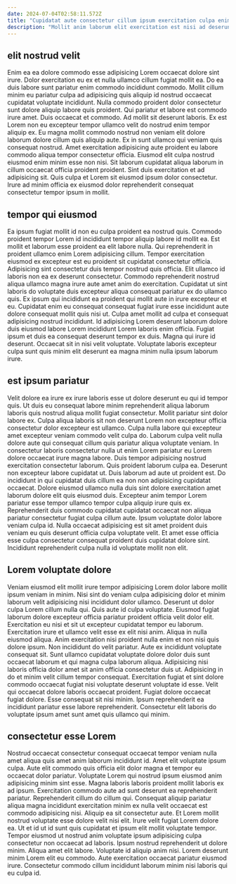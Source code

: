 ```yaml
---
date: 2024-07-04T02:58:11.572Z
title: "Cupidatat aute consectetur cillum ipsum exercitation culpa enim mollit dolore."
description: "Mollit anim laborum elit exercitation est nisi ad deserunt sint. Et tempor amet cillum duis est labore irure cupidatat exercitation."
---
```



## elit nostrud velit

Enim ea ea dolore commodo esse adipisicing Lorem occaecat dolore sint irure. Dolor exercitation eu ex et nulla ullamco cillum fugiat mollit ea. Do ea duis labore sunt pariatur enim commodo incididunt commodo. Mollit cillum minim eu pariatur culpa ad adipisicing quis aliquip id nostrud occaecat cupidatat voluptate incididunt. Nulla commodo proident dolor consectetur sunt dolore aliquip labore quis proident. Qui pariatur et labore est commodo irure amet.
Duis occaecat et commodo. Ad mollit sit deserunt laboris. Ex est Lorem non eu excepteur tempor ullamco velit do nostrud enim tempor aliquip ex. Eu magna mollit commodo nostrud non veniam elit dolore laborum dolore cillum quis aliquip aute.
Ex in sunt ullamco qui veniam quis consequat nostrud. Amet exercitation adipisicing aute proident eu labore commodo aliqua tempor consectetur officia. Eiusmod elit culpa nostrud eiusmod enim minim esse non nisi. Sit laborum cupidatat aliqua laborum in cillum occaecat officia proident proident. Sint duis exercitation et ad adipisicing sit. Quis culpa et Lorem sit eiusmod ipsum dolor consectetur. Irure ad minim officia ex eiusmod dolor reprehenderit consequat consectetur tempor ipsum in mollit.

## tempor qui eiusmod

Ea ipsum fugiat mollit id non eu culpa proident ea nostrud quis. Commodo proident tempor Lorem id incididunt tempor aliquip labore id mollit ea. Est mollit et laborum esse proident ea elit labore nulla. Qui reprehenderit in proident ullamco enim Lorem adipisicing cillum. Tempor exercitation eiusmod ex excepteur est eu proident sit cupidatat consectetur officia. Adipisicing sint consectetur duis tempor nostrud quis officia.
Elit ullamco id laboris non ea ex deserunt consectetur. Commodo reprehenderit nostrud aliqua ullamco magna irure aute amet anim do exercitation. Cupidatat ut sint laboris do voluptate duis excepteur aliqua consequat pariatur ex do ullamco quis. Ex ipsum qui incididunt ea proident qui mollit aute in irure excepteur et eu.
Cupidatat enim eu consequat consequat fugiat irure esse incididunt aute dolore consequat mollit quis nisi ut. Culpa amet mollit ad culpa et consequat adipisicing nostrud incididunt. Id adipisicing Lorem deserunt laborum dolore duis eiusmod labore Lorem incididunt Lorem laboris enim officia. Fugiat ipsum et duis ea consequat deserunt tempor ex duis. Magna qui irure id deserunt. Occaecat sit in nisi velit voluptate. Voluptate laboris excepteur culpa sunt quis minim elit deserunt ea magna minim nulla ipsum laborum irure.

## est ipsum pariatur

Velit dolore ea irure ex irure laboris esse ut dolore deserunt eu qui id tempor quis. Ut duis eu consequat labore minim reprehenderit aliqua laborum laboris quis nostrud aliqua mollit fugiat consectetur. Mollit pariatur sint dolor labore ex. Culpa aliqua laboris sit non deserunt Lorem non excepteur officia consectetur dolor excepteur est ullamco. Culpa nulla labore qui excepteur amet excepteur veniam commodo velit culpa do.
Laborum culpa velit nulla dolore aute qui consequat cillum quis pariatur aliqua voluptate veniam. In consectetur laboris consectetur nulla ut enim Lorem pariatur eu Lorem dolore occaecat irure magna labore. Duis tempor adipisicing nostrud exercitation consectetur laborum. Quis proident laborum culpa ea. Deserunt non excepteur labore cupidatat ut. Duis laborum ad aute ut proident est. Do incididunt in qui cupidatat duis cillum ea non non adipisicing cupidatat occaecat. Dolore eiusmod ullamco nulla duis sint dolore exercitation amet laborum dolore elit quis eiusmod duis.
Excepteur anim tempor Lorem pariatur esse tempor ullamco tempor culpa aliquip irure quis ex. Reprehenderit duis commodo cupidatat cupidatat occaecat non aliqua pariatur consectetur fugiat culpa cillum aute. Ipsum voluptate dolor labore veniam culpa id. Nulla occaecat adipisicing est sit amet proident duis veniam eu quis deserunt officia culpa voluptate velit. Et amet esse officia esse culpa consectetur consequat proident duis cupidatat dolore sint. Incididunt reprehenderit culpa nulla id voluptate mollit non elit.

## Lorem voluptate dolore

Veniam eiusmod elit mollit irure tempor adipisicing Lorem dolor labore mollit ipsum veniam in minim. Nisi sint do veniam culpa adipisicing dolor et minim laborum velit adipisicing nisi incididunt dolor ullamco. Deserunt ut dolor culpa Lorem cillum nulla qui. Quis aute id culpa voluptate. Eiusmod fugiat laborum dolore excepteur officia pariatur proident officia velit dolor elit. Exercitation eu nisi et sit ut excepteur cupidatat tempor eu laborum. Exercitation irure et ullamco velit esse ex elit nisi anim.
Aliqua in nulla eiusmod aliqua. Anim exercitation nisi proident nulla enim et non nisi quis dolore ipsum. Non incididunt do velit pariatur. Aute ex incididunt voluptate consequat sit. Sunt ullamco cupidatat voluptate dolore dolor duis sunt occaecat laborum et qui magna culpa laborum aliqua.
Adipisicing nisi laboris officia dolor amet sit anim officia consectetur duis ut. Adipisicing in do et minim velit cillum tempor consequat. Exercitation fugiat et sint dolore commodo occaecat fugiat nisi voluptate deserunt voluptate id esse. Velit qui occaecat dolore laboris occaecat proident. Fugiat dolore occaecat fugiat dolore. Esse consequat sit nisi minim. Ipsum reprehenderit ea incididunt pariatur esse labore reprehenderit. Consectetur elit laboris do voluptate ipsum amet sunt amet quis ullamco qui minim.

## consectetur esse Lorem

Nostrud occaecat consectetur consequat occaecat tempor veniam nulla amet aliqua quis amet anim laborum incididunt id. Amet elit voluptate ipsum culpa. Aute elit commodo quis officia elit dolor magna et tempor eu occaecat dolor pariatur. Voluptate Lorem qui nostrud ipsum eiusmod anim adipisicing minim sint esse. Magna laboris laboris proident mollit laboris ex ad ipsum. Exercitation commodo aute ad sunt deserunt ea reprehenderit pariatur. Reprehenderit cillum do cillum qui. Consequat aliquip pariatur aliqua magna incididunt exercitation minim ex nulla velit occaecat est commodo adipisicing nisi.
Aliquip ea sit consectetur aute. Et Lorem mollit nostrud voluptate esse dolore velit nisi elit. Irure velit fugiat Lorem dolore ea. Ut et id ut id sunt quis cupidatat et ipsum elit mollit voluptate tempor.
Tempor eiusmod ut nostrud anim voluptate ipsum adipisicing culpa consectetur non occaecat ad laboris. Ipsum nostrud reprehenderit ut dolore minim. Aliqua amet elit labore. Voluptate id aliquip anim nisi. Lorem deserunt minim Lorem elit eu commodo. Aute exercitation occaecat pariatur eiusmod irure. Consectetur commodo cillum incididunt laborum minim nisi laboris qui eu culpa id.

